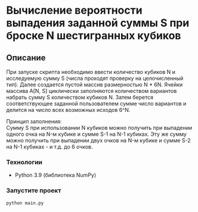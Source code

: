# Вычисление вероятности выпадения заданной суммы S при броске N шестигранных кубиков

## Описание
При запуске скрипта необходимо ввести количество кубиков N и исследуемую сумму S (числа проходят проверку на целочисленный тип). Далее создается пустой массив
размерностью N * 6N. Ячейки массива A[N, S] циклически заполняются количеством вариантов набрать сумму S количеством кубиков N. Затем берется соответствующее
заданной пользователем сумме число вариантов и делится на число всех возможных исходов 6^N.

Принцип заполнения:<br>
Сумму S при использовании N кубиков можно получить при выпадении одного очка на N-м кубике и сумме S-1 на N-1 кубиках. Эту же сумму можно получить при выпадении
двух очков на N-м кубике и сумме S-2 на N-1 кубиках - и т.д. до 6 очков.

### Технологии
- Python 3.9 (библиотека NumPy)

### Запустите проект
```bash
python main.py
```
